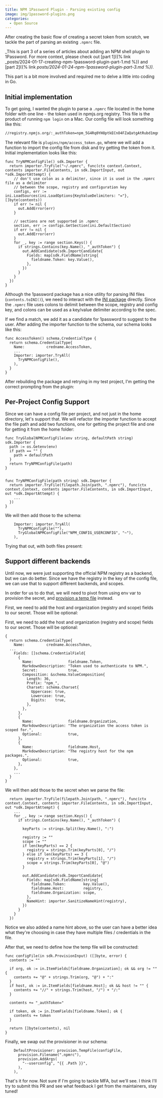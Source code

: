 ```yaml
---
title: NPM 1Password Plugin - Parsing existing config
image: img/1password-plugins.png
categories:
  - Open Source
---
```


After creating the basic flow of creating a secret token from scratch, we tackle the part of parsing an existing `.npmrc` file.

_This is part 3 of a series of articles about adding an NPM shell plugin to 1Password.
For more context, please check out [part 1]({% link _posts/2024-01-17-creating-npm-1password-plugin-part-1.md %}) and [part 2]({% link _posts/2024-01-24-npm-1password-plugin-part-3.md %})._

This part is a bit more involved and required me to delve a little into coding in Go.

## Initial implementation

To get going, I wanted the plugin to parse a `.npmrc` file located in the home folder with one line - the token used in npmjs.org registry. This file is the product of running `npm login` on a Mac. Our config file will look something like this:

```txt
//registry.npmjs.org/:_authToken=npm_5G4Rq0YH8ptkECnO4FZaQatgAtRubd1mgnWK
```

The relevant file is `plugins/npm/access_token.go`, where we will add a function to import the config file from disk and try getting the token from it. Initial implementation looks like this:

```golang
func TryNPMConfigFile() sdk.Importer {
  return importer.TryFile("~/.npmrc", func(ctx context.Context, contents importer.FileContents, in sdk.ImportInput, out *sdk.ImportAttempt) {
    // don't use colon as a delimiter, since it is used in the .npmrc file as a delimiter
    // between the scope, registry and configuration key
    configs, err := ini.LoadSources(ini.LoadOptions{KeyValueDelimiters: "="}, []byte(contents))
    if err != nil {
      out.AddError(err)
    }

    // sections are not supported in .npmrc
    section, err := configs.GetSection(ini.DefaultSection)
    if err != nil {
      out.AddError(err)
    }
    for _, key := range section.Keys() {
      if strings.Contains(key.Name(), "_authToken") {
        out.AddCandidate(sdk.ImportCandidate{
          Fields: map[sdk.FieldName]string{
            fieldname.Token: key.Value(),
          },
        })
      }
    }
  })
}
```

Although the 1password package has a nice utility for parsing INI files (`contents.toINI()`), we need to interact with the [INI package](https://github.com/go-ini/ini) directly.
Since the `.npmrc` file uses colons to delimit between the scope, registry and config key, and colons can be used as a key/value delimiter according to the spec.

If we find a match, we add it as a candidate for 1password to suggest to the user. After adding the importer function to the schema, our schema looks like this:

```golang
func AccessToken() schema.CredentialType {
  return schema.CredentialType{
    Name:          credname.AccessToken,
    ...
    Importer: importer.TryAll(
      TryNPMConfigFile(),
    ),
  }
}
```

After rebuilding the package and retrying in my test project, I'm getting the correct prompting from the plugin:

<script async id="asciicast-633073" src="https://asciinema.org/a/633073.js"></script>

## Per-Project Config Support

Since we can have a config file per project, and not just in the home directory, let's support that.
We will refactor the importer function to accept the file path and add two functions, one for getting the project file and one for getting it from the home folder:

```golang
func TryGlobalNPMConfigFile(env string, defaultPath string) sdk.Importer {
  path := os.Getenv(env)
  if path == "" {
    path = defaultPath
  }
  return TryNPMConfigFile(path)
}


func TryNPMConfigFile(path string) sdk.Importer {
  return importer.TryFile(filepath.Join(path, ".npmrc"), func(ctx context.Context, contents importer.FileContents, in sdk.ImportInput, out *sdk.ImportAttempt) {
    ...
  })
}
```

We will then add those to the schema:

```golang
    Importer: importer.TryAll(
      TryNPMConfigFile(""),
      TryGlobalNPMConfigFile("NPM_CONFIG_USERCONFIG", "~"),
    ),
```

Trying that out, with both files present:

<script async id="asciicast-633257" src="https://asciinema.org/a/633257.js"></script>

## Support different backends

Until now, we were just supporting the official NPM registry as a backend, but we can do better. Since we have the registry in the key of the config file, we can use that to support different backends, and scopes.

In order for us to do that, we will need to pivot from using env var to provision the secret, and [provision a temp file](https://developer.1password.com/docs/cli/shell-plugins/contribute/#provisioner) instead.

First, we need to add the host and organization (registry and scope) fields to our secret. Those will be optional:

First, we need to add the host and organization (registry and scope) fields to our secret. Those will be optional:

```golang
{
  return schema.CredentialType{
    Name:          credname.AccessToken,
  ...
    Fields: []schema.CredentialField{
      {
        Name:                fieldname.Token,
        MarkdownDescription: "Token used to authenticate to NPM.",
        Secret:              true,
        Composition: &schema.ValueComposition{
          Length: 36,
          Prefix: "npm_",
          Charset: schema.Charset{
            Uppercase: true,
            Lowercase: true,
            Digits:    true,
          },
        },
      },
      {
        Name:                fieldname.Organization,
        MarkdownDescription: "The organization the access token is scoped for.",
        Optional:            true,
      },
      {
        Name:                fieldname.Host,
        MarkdownDescription: "The registry host for the npm packages.",
        Optional:            true,
      },
    },
    ...
  }
}

```

We will then add those to the secret when we parse the file:

```golang
  return importer.TryFile(filepath.Join(path, ".npmrc"), func(ctx context.Context, contents importer.FileContents, in sdk.ImportInput, out *sdk.ImportAttempt) {
    ...
    for _, key := range section.Keys() {
      if strings.Contains(key.Name(), "_authToken") {

        keyParts := strings.Split(key.Name(), ":")

        registry := ""
        scope := ""
        if len(keyParts) == 2 {
          registry = strings.Trim(keyParts[0], "/")
        } else if len(keyParts) == 3 {
          registry = strings.Trim(keyParts[1], "/")
          scope = strings.Trim(keyParts[0], "@")
        }

        out.AddCandidate(sdk.ImportCandidate{
          Fields: map[sdk.FieldName]string{
            fieldname.Token:        key.Value(),
            fieldname.Host:         registry,
            fieldname.Organization: scope,
          },
          NameHint: importer.SanitizeNameHint(registry),
        })
      }
    }
  })

```

Notice we also added a name hint above, so the user can have a better idea what they're choosing in case they have multiple files / credentials in the file.

After that, we need to define how the temp file will be constructed:

```golang
func configFile(in sdk.ProvisionInput) ([]byte, error) {
  contents := ""

  if org, ok := in.ItemFields[fieldname.Organization]; ok && org != "" {
    contents += "@" + strings.Trim(org, "@") + ":"
  }
  if host, ok := in.ItemFields[fieldname.Host]; ok && host != "" {
    contents += "//" + strings.Trim(host, "/") + "/:"
  }

  contents += "_authToken="

  if token, ok := in.ItemFields[fieldname.Token]; ok {
    contents += token
  }

  return []byte(contents), nil
}
```

Finally, we swap out the provisioner in our schema:

```golang
    DefaultProvisioner: provision.TempFile(configFile,
      provision.Filename(".npmrc"),
      provision.AddArgs(
        "--userconfig", "{{ .Path }}",
      ),
    ),
```

That's it for now. Not sure if I'm going to tackle MFA, but we'll see. I think I'll try to submit this PR and see what feedback I get from the maintainers, stay tuned!
